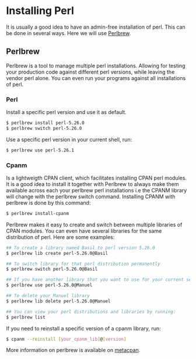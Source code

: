 # Installing Perl
It is usually a good idea to have an admin-free installation of perl. This can be done in several ways. Here we will use [Perlbrew].

## Perlbrew
Perlbrew is a tool to manage multiple perl installations. Allowing for testing your production code against different perl versions, while leaving the vendor perl alone. You can even run your programs against all installations of perl. 

### Perl
Install a specific perl version and use it as default.
```Bash
$ perlbrew install perl-5.26.0
$ perlbrew switch perl-5.26.0
```

Use a specific perl version in your current shell, run:
```Bash
$ perlbrew use perl-5.26.1
``` 

### Cpanm
Is a lightweigth CPAN client, which facilitates installing CPAN perl modules. It is a good idea to install it together with Perlbrew to always make them available across each your perlbrew perl installations i.e the CPANM library will change with the perlbrew switch command. 
Installing CPANM with perlbrew is done by this command:
```Bash
$ perlbrew install-cpanm
``` 
Perlbrew makes it easy to create and switch between multiple libraries of CPAN modules. You can even have several libraries for the same distribution of perl.
Here are some examples:
``` Bash
## To create a library named Basil to perl version 5.26.0 
$ perlbrew lib create perl-5.26.0@Basil

## To switch library for that perl distribution permanently
$ perlbrew switch perl-5.26.0@Basil

## If you have another library that you want to use for your current session 
$ perlbrew use perl-5.26.0@Manuel

## To delete your Manuel library 
$ perlbrew lib delete perl-5.26.0@Manuel

## You can view your perl distributions and libraries by running:  
$ perlbrew list  
```
If you need to reinstall a specific version of a cpanm library, run:
```Bash
$ cpanm --reinstall [your_cpanm_lib]@[version]
```

More information on perlbrew is available on [metacpan].

[Perlbrew]: https://perlbrew.pl
[metacpan]: https://metacpan.org/pod/distribution/App-perlbrew/bin/perlbrew
